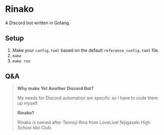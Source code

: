 # Rinako

A Discord bot written in Golang.

## Setup

1. Make your `config.toml` based on the default `reference_config.toml` file.
2. `make`
3. `make run`

## Q&A

> __Why make Yet Another Discord Bot?__
> 
> My needs for Discord automation are specific so I have to code them up myself.
>
> __Rinako?__
>
> Rinako is named after Tennoji Rina from LoveLive! Nijigasaki High School Idol Club.


